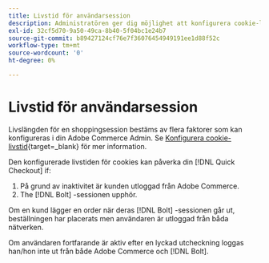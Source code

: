```yaml
---
title: Livstid för användarsession
description: Administratören ger dig möjlighet att konfigurera cookie-livstiden för din Adobe Commerce-användare för [!DNL Quick Checkout] tillägg.
exl-id: 32cf5d70-9a50-49ca-8b40-5f04bc1e24b7
source-git-commit: b89427124cf76e7f36076454949191ee1d88f52c
workflow-type: tm+mt
source-wordcount: '0'
ht-degree: 0%

---
```


# Livstid för användarsession

Livslängden för en shoppingsession bestäms av flera faktorer som kan konfigureras i din Adobe Commerce Admin. Se [Konfigurera cookie-livstid](https://experienceleague.adobe.com/docs/commerce-admin/customers/customer-accounts/configure/customer-online-options.html){target=_blank} för mer information.

Den konfigurerade livstiden för cookies kan påverka din [!DNL Quick Checkout] if:

1. På grund av inaktivitet är kunden utloggad från Adobe Commerce.
1. The [!DNL Bolt] -sessionen upphör.

Om en kund lägger en order när deras [!DNL Bolt] -sessionen går ut, beställningen har placerats men användaren är utloggad från båda nätverken.

Om användaren fortfarande är aktiv efter en lyckad utcheckning loggas han/hon inte ut från både Adobe Commerce och [!DNL Bolt].
